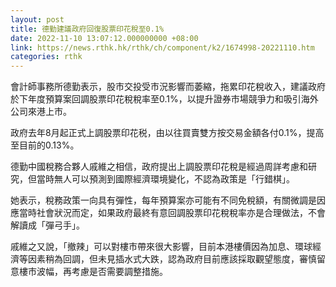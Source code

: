 ```yaml
---
layout: post
title: 德勤建議政府回復股票印花稅至0.1%
date: 2022-11-10 13:07:12.000000000 +08:00
link: https://news.rthk.hk/rthk/ch/component/k2/1674998-20221110.htm
categories: rthk
---
```


會計師事務所德勤表示，股市交投受市況影響而萎縮，拖累印花稅收入，建議政府於下年度預算案回調股票印花稅稅率至0.1%，以提升證券市場競爭力和吸引海外公司來港上市。

政府去年8月起正式上調股票印花税，由以往買賣雙方按交易金額各付0.1%，提高至目前的0.13%。

德勤中國稅務合夥人戚維之相信，政府提出上調股票印花稅是經過周詳考慮和研究，但當時無人可以預測到國際經濟環境變化，不認為政策是「行錯棋」。

她表示，稅務政策一向具有彈性，每年預算案亦可能有不同免稅額，有關微調是因應當時社會狀況而定，如果政府最終有意回調股票印花稅稅率亦是合理做法，不會解讀成「彈弓手」。

戚維之又說，「撤辣」可以對樓市帶來很大影響，目前本港樓價因為加息、環球經濟等因素稍為回調，但未見插水式大跌，認為政府目前應該採取觀望態度，審慎留意樓市波幅，再考慮是否需要調整措施。
